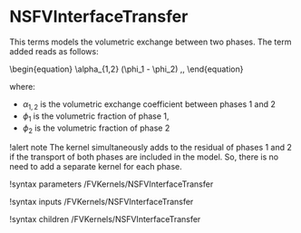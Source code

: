 # NSFVInterfaceTransfer

This terms models the volumetric exchange between two phases.
The term added reads as follows:

\begin{equation}
  \alpha_{1,2} (\phi_1 - \phi_2) \,,
\end{equation}

where:

- $\alpha_{1,2}$ is the volumetric exchange coefficient between phases 1 and 2
- $\phi_1$ is the volumetric fraction of phase 1,
- $\phi_2$ is the volumetric fraction of phase 2

!alert note
The kernel simultaneously adds to the residual of phases 1 and 2 if the transport
of both phases are included in the model. So, there is no need to add a separate
kernel for each phase.

!syntax parameters /FVKernels/NSFVInterfaceTransfer

!syntax inputs /FVKernels/NSFVInterfaceTransfer

!syntax children /FVKernels/NSFVInterfaceTransfer
